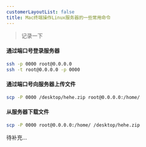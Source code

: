 ```yaml
---
customerLayoutList: false
title: Mac终端操作Linux服务器的一些常用命令
---
```


> 记录一下

#### 通过端口号登录服务器

``` bash
ssh -p 0000 root@0.0.0.0
ssh -t root@0.0.0.0 -p 0000
```

#### 通过端口号向服务器上传文件
``` bash
scp -P 0000 /desktop/hehe.zip root@0.0.0.0:/home/
```

#### 从服务器下载文件
``` bash
scp -P 0000 root@0.0.0.0:/home/ /desktop/hehe.zip
```

待补充...